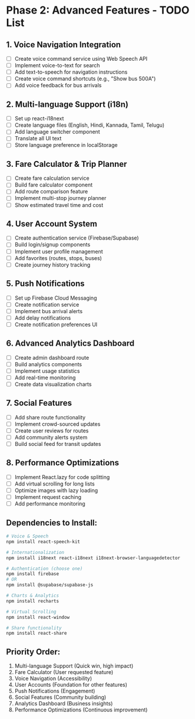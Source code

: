 # Phase 2: Advanced Features - TODO List

## 1. Voice Navigation Integration
- [ ] Create voice command service using Web Speech API
- [ ] Implement voice-to-text for search
- [ ] Add text-to-speech for navigation instructions
- [ ] Create voice command shortcuts (e.g., "Show bus 500A")
- [ ] Add voice feedback for bus arrivals

## 2. Multi-language Support (i18n)
- [ ] Set up react-i18next
- [ ] Create language files (English, Hindi, Kannada, Tamil, Telugu)
- [ ] Add language switcher component
- [ ] Translate all UI text
- [ ] Store language preference in localStorage

## 3. Fare Calculator & Trip Planner
- [ ] Create fare calculation service
- [ ] Build fare calculator component
- [ ] Add route comparison feature
- [ ] Implement multi-stop journey planner
- [ ] Show estimated travel time and cost

## 4. User Account System
- [ ] Create authentication service (Firebase/Supabase)
- [ ] Build login/signup components
- [ ] Implement user profile management
- [ ] Add favorites (routes, stops, buses)
- [ ] Create journey history tracking

## 5. Push Notifications
- [ ] Set up Firebase Cloud Messaging
- [ ] Create notification service
- [ ] Implement bus arrival alerts
- [ ] Add delay notifications
- [ ] Create notification preferences UI

## 6. Advanced Analytics Dashboard
- [ ] Create admin dashboard route
- [ ] Build analytics components
- [ ] Implement usage statistics
- [ ] Add real-time monitoring
- [ ] Create data visualization charts

## 7. Social Features
- [ ] Add share route functionality
- [ ] Implement crowd-sourced updates
- [ ] Create user reviews for routes
- [ ] Add community alerts system
- [ ] Build social feed for transit updates

## 8. Performance Optimizations
- [ ] Implement React.lazy for code splitting
- [ ] Add virtual scrolling for long lists
- [ ] Optimize images with lazy loading
- [ ] Implement request caching
- [ ] Add performance monitoring

## Dependencies to Install:
```bash
# Voice & Speech
npm install react-speech-kit

# Internationalization
npm install i18next react-i18next i18next-browser-languagedetector

# Authentication (choose one)
npm install firebase
# OR
npm install @supabase/supabase-js

# Charts & Analytics
npm install recharts

# Virtual Scrolling
npm install react-window

# Share functionality
npm install react-share
```

## Priority Order:
1. Multi-language Support (Quick win, high impact)
2. Fare Calculator (User requested feature)
3. Voice Navigation (Accessibility)
4. User Accounts (Foundation for other features)
5. Push Notifications (Engagement)
6. Social Features (Community building)
7. Analytics Dashboard (Business insights)
8. Performance Optimizations (Continuous improvement)
